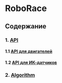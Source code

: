 # RoboRace

## Содержание

### 1. [API](https://github.com/Shalynishka/CourseWork_CircuitDesign/tree/master/Code)
#### 1.1 [API для двигателей](https://github.com/Shalynishka/CourseWork_CircuitDesign/tree/master/Code/API_for_engines)

#### 1.2 [API для ИК-датчиков](https://github.com/Shalynishka/CourseWork_CircuitDesign/tree/master/Code/API_for_IR)

### 2. [Algorithm](https://github.com/Shalynishka/CourseWork_CircuitDesign/tree/master/Code/Algorithm)
